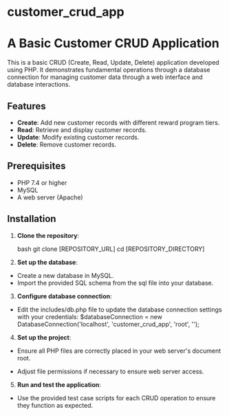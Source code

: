 # customer_crud_app

# A Basic Customer CRUD Application

This is a basic CRUD (Create, Read, Update, Delete) application developed using PHP. It demonstrates fundamental operations through a database connection for managing customer data through a web interface and database interactions.

## Features

- **Create**: Add new customer records with different reward program tiers.
- **Read**: Retrieve and display customer records.
- **Update**: Modify existing customer records.
- **Delete**: Remove customer records.

## Prerequisites

- PHP 7.4 or higher
- MySQL
- A web server (Apache)

## Installation

1. **Clone the repository**:

   bash
   git clone [REPOSITORY_URL]
   cd [REPOSITORY_DIRECTORY]

2. **Set up the database**:

- Create a new database in MySQL.
- Import the provided SQL schema from the sql file into your database.

3. **Configure database connection**:

- Edit the includes/db.php file to update the database connection settings with your credentials: $databaseConnection = new DatabaseConnection('localhost', 'customer_crud_app', 'root', '');

4. **Set up the project**:

- Ensure all PHP files are correctly placed in your web server's document root.

- Adjust file permissions if necessary to ensure web server access.

5. **Run and test the application**:

- Use the provided test case scripts for each CRUD operation to ensure they function as expected.
